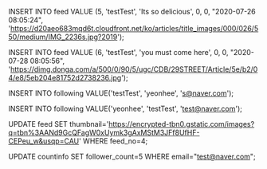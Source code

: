 INSERT INTO feed VALUE (5, 'testTest', 'Its so delicious', 0, 0, "2020-07-26 08:05:24", 'https://d20aeo683mqd6t.cloudfront.net/ko/articles/title_images/000/026/550/medium/IMG_2236s.jpg?2019');



INSERT INTO feed VALUE (6, 'testTest', 'you must come here', 0, 0, "2020-07-28 08:05:56", 'https://dimg.donga.com/a/500/0/90/5/ugc/CDB/29STREET/Article/5e/b2/04/e8/5eb204e81752d2738236.jpg');



INSERT INTO following VALUE('testTest', 'yeonhee', 's@naver.com');

INSERT INTO following VALUE('yeonhee', 'testTest', 'test@naver.com');



UPDATE feed SET thumbnail='https://encrypted-tbn0.gstatic.com/images?q=tbn%3AANd9GcQFagW0xUymk3gAxMStM3JFf8UfHF-CEPeu_w&usqp=CAU' WHERE feed_no=4;



UPDATE countinfo SET follower_count=5 WHERE email="test@naver.com";

